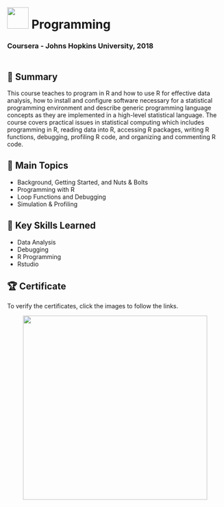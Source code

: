 # <img src="https://cdn.jsdelivr.net/gh/devicons/devicon/icons/r/r-original.svg" height="50"> Programming
### Coursera - Johns Hopkins University, 2018<br><br>
## 📄 Summary 
This course teaches to program in R and how to use R for effective data analysis, how to install and configure software necessary for a statistical programming environment and describe generic programming language concepts as they are implemented in a high-level statistical language. The course covers practical issues in statistical computing which includes programming in R, reading data into R, accessing R packages, writing R functions, debugging, profiling R code, and organizing and commenting R code.

## 📑 Main Topics 
- Background, Getting Started, and Nuts & Bolts
- Programming with R
- Loop Functions and Debugging
- Simulation & Profiling

## 🔑 Key Skills Learned 
- Data Analysis
- Debugging
- R Programming
- Rstudio

## 🏆 Certificate 
To verify the certificates, click the images to follow the links.
<p align="middle">
  <a href="https://coursera.org/share/2eba347958d44acf4812532cb646991c"><img src="https://user-images.githubusercontent.com/8434441/197364110-47402f31-d507-4d2b-ada2-f3d40950b7b8.png" height="430"></a>
</p>

